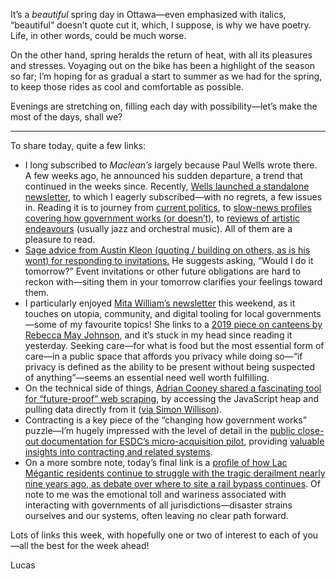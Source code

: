 It’s a _beautiful_ spring day in Ottawa—even emphasized with italics, “beautiful” doesn’t quote cut it, which, I suppose, is why we have poetry. Life, in other words, could be much worse.

On the other hand, spring heralds the return of heat, with all its pleasures and stresses. Voyaging out on the bike has been a highlight of the season so far; I’m hoping for as gradual a start to summer as we had for the spring, to keep those rides as cool and comfortable as possible.

Evenings are stretching on, filling each day with possibility—let’s make the most of the days, shall we?

---

To share today, quite a few links:

- I long subscribed to _Maclean’s_ largely because Paul Wells wrote there. A few weeks ago, he announced his sudden departure, a trend that continued in the weeks since. Recently, [Wells launched a standalone newsletter](https://paulwells.substack.com), to which I eagerly subscribed—with no regrets, a few issues in. Reading it is to journey from [current politics](https://paulwells.substack.com/p/and-now-the-ontario-rider-benefit), to [slow-news profiles covering how government works (or doesn’t)](https://paulwells.substack.com/p/the-man-who-counted), to [reviews of artistic endeavours](https://paulwells.substack.com/p/a-more-equal-music) (usually jazz and orchestral music). All of them are a pleasure to read.
- [Sage advice from Austin Kleon (quoting / building on others, as is his wont) for responding to invitations.](https://austinkleon.com/2022/04/27/would-i-do-it-tomorrow/) He suggests asking, “Would I do it tomorrow?” Event invitations or other future obligations are hard to reckon with—siting them in your tomorrow clarifies your feelings toward them.
- I particularly enjoyed [Mita William’s newsletter](http://tinyletter.com/universityofwinds) this weekend, as it touches on utopia, community, and digital tooling for local governments—some of my favourite topics! She links to a [2019 piece on canteens by Rebecca May Johnson](https://tinyletter.com/waysofeating/letters/i-dream-of-canteens), and it’s stuck in my head since reading it yesterday. Seeking care—for what is food but the most essential form of care—in a public space that affords you privacy while doing so—“if privacy is defined as the ability to be present without being suspected of anything”—seems an essential need well worth fulfilling.
- On the technical side of things, [Adrian Cooney shared a fascinating tool for “future-proof” web scraping](https://www.adriancooney.ie/blog/web-scraping-via-javascript-heap-snapshots), by accessing the JavaScript heap and pulling data directly from it ([via Simon Willison](https://simonwillison.net/2022/May/3/web-scraping-via-javascript-runtime-heap-snapshots/)).
- Contracting is a key piece of the “changing how government works” puzzle—I’m hugely impressed with the level of detail in the [public close-out documentation for ESDC’s micro-acquisition pilot](https://sara-sabr.github.io/ITStrategy/ma-closeout-report.html), providing [valuable insights into contracting and related systems](https://sara-sabr.github.io/ITStrategy/2022/05/05/micro-acquisition-pilot-closeout.html).
- On a more sombre note, today’s final link is a [profile of how Lac Mégantic residents continue to struggle with the tragic derailment nearly nine years ago, as debate over where to site a rail bypass continues](https://www.theglobeandmail.com/canada/article-lac-megantic-disaster-rail-bypass-debate/). Of note to me was the emotional toll and wariness associated with interacting with governments of all jurisdictions—disaster strains ourselves and our systems, often leaving no clear path forward.

Lots of links this week, with hopefully one or two of interest to each of you—all the best for the week ahead!

Lucas
